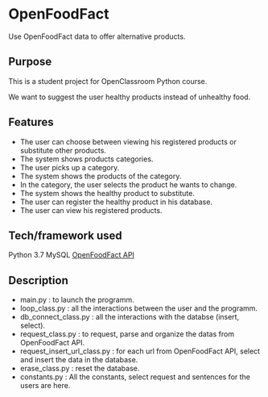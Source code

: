 # OpenFoodFact

Use OpenFoodFact data to offer alternative products.

Purpose
-----------------
This is a student project for OpenClassroom Python course. 

We want to suggest the user healthy products instead of unhealthy food.

Features
-----------------

* The user can choose between viewing his registered products or substitute other products.
* The system shows products categories.
* The user picks up a category.
* The system shows the products of the category.
* In the category, the user selects the product he wants to change.
* The system shows the healthy product to substitute.
* The user can register the healthy product in his database.
* The user can view his registered products.

Tech/framework used
-----------------
Python 3.7
MySQL
[OpenFoodFact API](https://en.wiki.openfoodfacts.org/API)

Description
-----------------

* main.py : to launch the programm.
* loop_class.py : all the interactions between the user and the programm.
* db_connect_class.py : all the interactions with the databse (insert, select).
* request_class.py : to request, parse and organize the datas from OpenFoodFact API.
* request_insert_url_class.py : for each url from OpenFoodFact API, select and insert the data in the database.
* erase_class.py : reset the database.
* constants.py : All the constants, select request and sentences for the users are here.
